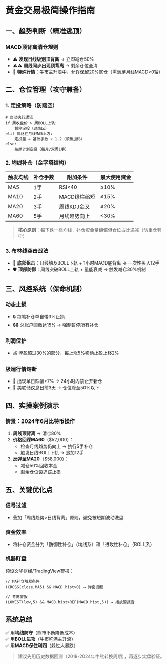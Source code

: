 # 黄金交易极简操作指南

## 一、趋势判断（精准逃顶）

### MACD顶背离清仓规则
- ⚠️ **发现日线级别顶背离** → 立即减仓50%
- ⚠️⚠️ **周线同步出现顶背离** → 剩余仓位全清
- 🔹 **特殊行情**：牛市主升浪中，允许保留20%底仓（需满足月线MACD>0轴）

## 二、仓位管理（攻守兼备）

### 1. 定投策略（防踏空）

```
# 自动执行逻辑
if 周收盘价 > 周BOLL上轨: 
    暂停定投（过热区）
elif 价格在月线MA5上方:
    定投量 = 基础手数 × 1.2（顺势加码）
else: 
    按原计划定投（每月/双周1手）
```

### 2. 均线补仓（金字塔结构）

| 触发均线 | 补仓手数 | 附加条件 | 最大使用资金 |
|---------|--------|---------|------------|
| MA5     | 1手     | RSI<40  | ≤10%       |
| MA10    | 2手     | MACD绿柱缩短 | ≤15%    |
| MA20    | 3手     | 周线KDJ金叉 | ≤20%     |
| MA60    | 5手     | 月线趋势向上 | ≤30%    |

> **核心原则**：每下跌一档均线，补仓资金量翻倍但仓位占比递减（防重仓套牢）

### 3. 布林线突击战法

- 🎯 **底部狙击**：日线触及BOLL下轨 + 1小时MACD底背离 → 一次性买入12手
- 🛡️ **顶部防御**：周线突破BOLL上轨 + 量能衰减 → 触发减仓30%机制

## 三、风控系统（保命机制）

### 动态止损
- 🔒 每笔补仓单自带3%止损
- 🔒🔒 总账户回撤达15% → 强制暂停所有补仓

### 利润保护
- 💰 浮盈超过30%的部分，每上涨5%移动止盈上移2%

### 极端行情熔断
- 🚨 出现单日跌幅>7% → 24小时内禁止开新仓
- 🚨 美联储议息日前3天 → 仓位降至50%以下

## 四、实操案例演示

### 情景：2024年6月比特币操作

1. **周线顶背离** → 清仓80%
2. **价格回踩MA60**（$52,000）：
   - 检查月线趋势仍向上 → 执行5手补仓
   - 触发日线BOLL下轨 → 追加12手
3. **反弹至MA20**（$58,000）：
   - 减仓50%回收本金
   - 剩余仓位设追踪止损

## 五、关键优化点

### 信号过滤
- 叠加「周线趋势>日线背离」原则，避免被短期波动洗盘

### 资金效率
- 将补仓资金分为「防御性补仓」（均线系）和「进攻性补仓」（BOLL系）

### 机器盯盘
预设文华财经/TradingView警报：

```
// MA补仓触发条件
(CROSS(close,MA5) && MACD.hist>0) → 弹窗提醒

// 背离警报
(LOWEST(low,5) && MACD.hist>REF(MACD.hist,5)) → 播放警报音
```

## 系统总结

✅ 用**均线防守**（熊市不断降低成本）  
✅ 用**BOLL进攻**（牛市吃满主升浪）  
✅ 用**MACD保住利润**（躲过大暴跌）

> 建议先用历史数据回测（2018-2024年牛熊转换周期），再逐步实盘验证。